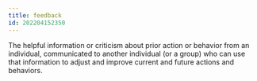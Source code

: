 ```yaml
---
title: feedback
id: 202204152350
---
```


The helpful information or criticism about prior action or behavior from an individual, communicated to another individual (or a group) who can use that information to adjust and improve current and future actions and behaviors.

